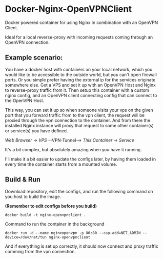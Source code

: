 # Docker-Nginx-OpenVPNClient
Docker powered container for using Nginx in combination with an OpenVPN Client. 

Ideal for a local reverse-proxy with incoming requests coming through an OpenVPN connection.

## Example scenario:
You have a docker host with containers on your local network, which you would like to be accessible to the outside world, but you can't open firewall ports. Or you simple prefer having the external ip for the services originate somewhere else.
Get a VPS and set it up with an OpenVPN Host and Nginx to reverse-proxy traffic from it. 
Then setup this container with a custom nginx config, and an OpenVPN client connecting config that can connect to the OpenVPN Host. 

This way, you can set it up so when someone visits your vps on the given port that you forward traffic from to the vpn client, the request will be proxied through the vpn connection to the container. And from there the installed Nginx instance will proxy that request to some other container(s) or service(s) you have defined. 

*Web Browser* -> *VPS* --VPN-Tunnel--> *This Container* -> *Service*

It's a bit complex, but absolutely amazing when you have it running. 

I'll make it a bit easier to update the configs later, by having them loaded in every time the container starts from a mounted volume.

## Build & Run
Download repository, edit the configs, and run the following command on you host to build the image. 

**(Remember to edit configs before you build)**

`docker build -t nginx-openvpnclient .`

Command to run the container in the background

`docker run -d --name nginxopenvpn -p 80:80 --cap-add=NET_ADMIN --device=/dev/net/tun nginx-openvpnclient`

And if everything is set up correctly, it should now connect and proxy traffix comming from the vpn connection.
